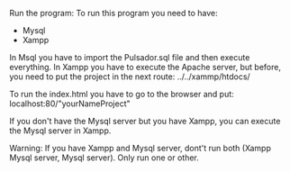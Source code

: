 Run the program:
To run this program you need to have:
- Mysql
- Xampp

In Msql you have to import the Pulsador.sql file and then execute everything.
In Xampp you have to execute the Apache server, but before, you need to put the project in the next route:
../../xammp/htdocs/

To run the index.html you have to go to the browser and put:
localhost:80/"yourNameProject"

If you don't have the Mysql server but you have Xampp, you can execute the Mysql server in Xampp.

Warning:
If you have Xampp and Mysql server, dont't run both (Xampp Mysql server, Mysql server). Only run one or other.

